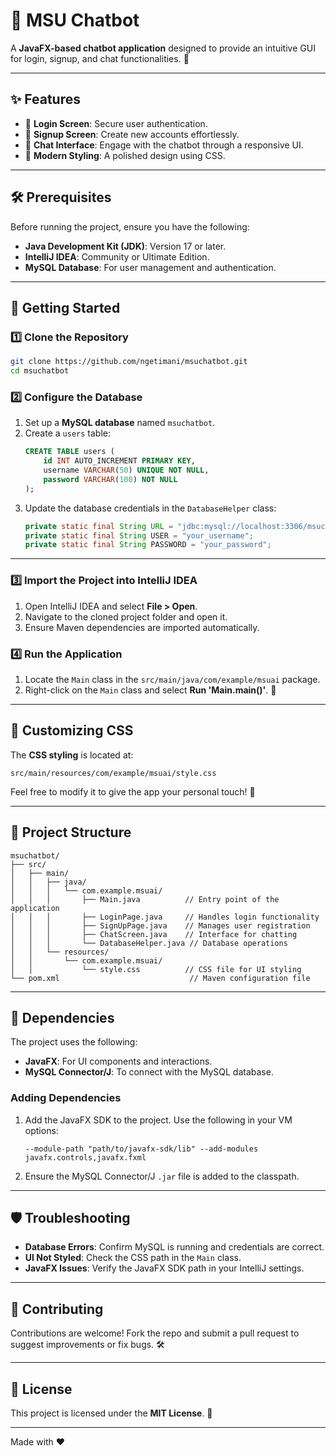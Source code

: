 
# 🚀 MSU Chatbot

A **JavaFX-based chatbot application** designed to provide an intuitive GUI for login, signup, and chat functionalities. 🌟

---

## ✨ Features
- 🔐 **Login Screen**: Secure user authentication.
- 📝 **Signup Screen**: Create new accounts effortlessly.
- 💬 **Chat Interface**: Engage with the chatbot through a responsive UI.
- 🎨 **Modern Styling**: A polished design using CSS.

---

## 🛠 Prerequisites
Before running the project, ensure you have the following:
- **Java Development Kit (JDK)**: Version 17 or later.
- **IntelliJ IDEA**: Community or Ultimate Edition.
- **MySQL Database**: For user management and authentication.

---

## 🚧 Getting Started

### 1️⃣ Clone the Repository
```bash
git clone https://github.com/ngetimani/msuchatbot.git
cd msuchatbot
```

### 2️⃣ Configure the Database
1. Set up a **MySQL database** named `msuchatbot`.
2. Create a `users` table:
   ```sql
   CREATE TABLE users (
       id INT AUTO_INCREMENT PRIMARY KEY,
       username VARCHAR(50) UNIQUE NOT NULL,
       password VARCHAR(100) NOT NULL
   );
   ```
3. Update the database credentials in the `DatabaseHelper` class:
   ```java
   private static final String URL = "jdbc:mysql://localhost:3306/msuchatbot";
   private static final String USER = "your_username";
   private static final String PASSWORD = "your_password";
   ```

---

### 3️⃣ Import the Project into IntelliJ IDEA
1. Open IntelliJ IDEA and select **File > Open**.
2. Navigate to the cloned project folder and open it.
3. Ensure Maven dependencies are imported automatically.

### 4️⃣ Run the Application
1. Locate the `Main` class in the `src/main/java/com/example/msuai` package.
2. Right-click on the `Main` class and select **Run 'Main.main()'**. 🚀

---

## 🎨 Customizing CSS
The **CSS styling** is located at:
```
src/main/resources/com/example/msuai/style.css
```
Feel free to modify it to give the app your personal touch! 💅

---

## 📂 Project Structure
```plaintext
msuchatbot/
├── src/
│   ├── main/
│   │   ├── java/
│   │   │   └── com.example.msuai/
│   │   │       ├── Main.java          // Entry point of the application
│   │   │       ├── LoginPage.java     // Handles login functionality
│   │   │       ├── SignUpPage.java    // Manages user registration
│   │   │       ├── ChatScreen.java    // Interface for chatting
│   │   │       └── DatabaseHelper.java // Database operations
│   │   └── resources/
│   │       └── com.example.msuai/
│   │           └── style.css          // CSS file for UI styling
└── pom.xml                             // Maven configuration file
```

---

## 🧩 Dependencies
The project uses the following:
- **JavaFX**: For UI components and interactions.
- **MySQL Connector/J**: To connect with the MySQL database.

### Adding Dependencies
1. Add the JavaFX SDK to the project. Use the following in your VM options:
   ```plaintext
   --module-path "path/to/javafx-sdk/lib" --add-modules javafx.controls,javafx.fxml
   ```
2. Ensure the MySQL Connector/J `.jar` file is added to the classpath.

---

## 🛡 Troubleshooting
- **Database Errors**: Confirm MySQL is running and credentials are correct.
- **UI Not Styled**: Check the CSS path in the `Main` class.
- **JavaFX Issues**: Verify the JavaFX SDK path in your IntelliJ settings.

---

## 🤝 Contributing
Contributions are welcome! Fork the repo and submit a pull request to suggest improvements or fix bugs. 🛠

---

## 📜 License
This project is licensed under the **MIT License**. 📄

---

Made with ❤️ 
```


